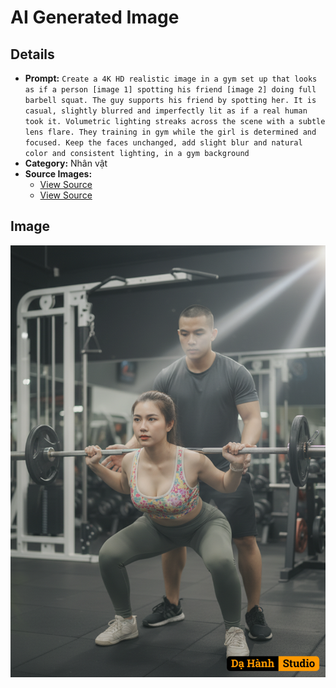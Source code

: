 # AI Generated Image

## Details
- **Prompt:** `Create a 4K HD realistic image in a gym set up that looks as if a person [image 1] spotting his friend [image 2] doing full barbell squat. The guy supports his friend by spotting her. It is casual, slightly blurred and imperfectly lit as if a real human took it. Volumetric lighting streaks across the scene with a subtle lens flare. They training in gym while the girl is determined and focused. Keep the faces unchanged, add slight blur and natural color and consistent lighting, in a gym background`
- **Category:** Nhân vật
- **Source Images:**
  - [View Source](https://raw.githubusercontent.com/lenzcomvth/ImageLibrary/main/Female.png)
  - [View Source](https://raw.githubusercontent.com/lenzcomvth/ImageLibrary/main/Male.png)

## Image
![AI Generated Image](./image-2025-10-05T04-21-54-656Z.png)